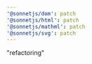 ```yaml
---
'@sonnetjs/dom': patch
'@sonnetjs/html': patch
'@sonnetjs/mathml': patch
'@sonnetjs/svg': patch
---
```


"refactoring"
